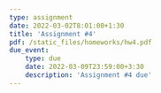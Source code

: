 ```yaml
---
type: assignment
date: 2022-03-02T8:01:00+1:30
title: 'Assignment #4'
pdf: /static_files/homeworks/hw4.pdf
due_event: 
    type: due
    date: 2022-03-09T23:59:00+3:30
    description: 'Assignment #4 due'
---
```

